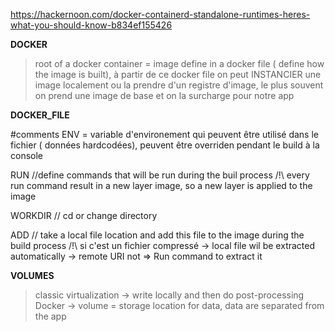 https://hackernoon.com/docker-containerd-standalone-runtimes-heres-what-you-should-know-b834ef155426

__DOCKER__

> root of a docker container = image define in a docker file ( define how the 
image is built), à partir de ce docker file on peut INSTANCIER une image 
localement ou la prendre d'un registre d'image, 
le plus souvent on prend une image de base et on la surcharge pour notre app


__DOCKER_FILE__

#comments
ENV = variable d'environement qui peuvent être utilisé dans le fichier ( données
	hardcodées), peuvent être overriden pendant le build à la console
	
RUN //define commands that will be run during the buil process
	/!\ every run command result in a new layer image, so a new layer is applied 
	to the image

WORKDIR // cd or change directory

ADD // take a local file location and add this file to the image during the 
	build process /!\ si c'est un fichier compressé -> local file wil be extracted
	automatically -> remote URI not => Run command to extract it
	
__VOLUMES__
> classic virtualization -> write locally and then do post-processing
> Docker -> volume = storage location for data, data are separated from the app
